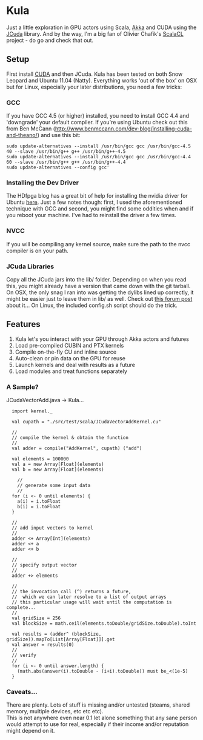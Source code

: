 Kula
====

Just a little exploration in GPU actors using Scala, [Akka](http://akka.io) and CUDA using the [JCuda](http://www.jcuda.org/) library.   And by the way, I'm a big fan of Olivier Chafik's [ScalaCL](http://code.google.com/p/scalacl/) project - do go and check that out.

Setup
-----

First install [CUDA](http://developer.nvidia.com/cuda-downloads) and then JCuda.  Kula has been tested on both Snow Leopard and Ubuntu 11.04 (Natty).  Everything works 'out of the box' on OSX but for Linux, especially your later distributions, you need a few tricks:

### GCC

If you have GCC 4.5 (or higher) installed, you need to install GCC 4.4 and 'downgrade' your default compiler.  If you're using Ubuntu check out this from Ben McCann (http://www.benmccann.com/dev-blog/installing-cuda-and-theano/) and use this bit:

    sudo update-alternatives --install /usr/bin/gcc gcc /usr/bin/gcc-4.5 40 --slave /usr/bin/g++ g++ /usr/bin/g++-4.5
    sudo update-alternatives --install /usr/bin/gcc gcc /usr/bin/gcc-4.4 60 --slave /usr/bin/g++ g++ /usr/bin/g++-4.4
    sudo update-alternatives --config gcc'

### Installing the Dev Driver

The HDfpga blog has a great bit of help for installing the nvidia driver for Ubuntu [here](http://hdfpga.blogspot.com/2011/05/install-cuda-40-on-ubuntu-1104.html).  Just a few notes though: first, I used the aforementioned technique with GCC and second, you might find some oddities when and if you reboot your machine. I've had to reinstall the driver a few times.

### NVCC

If you will be compiling any kernel source, make sure the path to the nvcc compiler is on your path.

### JCuda Libraries

Copy all the JCuda jars into the lib/ folder.  Depending on when you read this, you might already have a version that came down with the git tarball.  On OSX, the only snag I ran into was getting the dylibs lined up correctly, it might be easier just to leave them in lib/ as well.  Check out [this forum post](http://forum.byte-welt.de/showthread.php?t=2972) about it...  On Linux, the included config.sh script should do the trick.

Features
--------

1. Kula let's you interact with your GPU through Akka actors and futures
2. Load pre-compiled CUBIN and PTX kernels
3. Compile on-the-fly CU and inline source
4. Auto-clean or pin data on the GPU for reuse
5. Launch kernels and deal with results as a future
6. Load modules and treat functions separately

### A Sample?

JCudaVectorAdd.java -> Kula...

      import kernel._

      val cupath = "./src/test/scala/JCudaVectorAddKernel.cu"

      //
      // compile the kernel & obtain the function
      //
      val adder = compile("AddKernel", cupath) ("add")
    
      val elements = 100000
      val a = new Array[Float](elements)
      val b = new Array[Float](elements)

        //
        // generate some input data
        //
      for (i <- 0 until elements) {
        a(i) = i.toFloat
        b(i) = i.toFloat
      }

      //
      // add input vectors to kernel
      //
      adder <+ Array[Int](elements)
      adder <+ a
      adder <+ b
        
      //
      // specify output vector
      //
      adder +> elements

      //
      // the invocation call (^) returns a future, 
      //  which we can later resolve to a list of output arrays
      // this particular usage will wait until the computation is complete...
      //
      val gridSize = 256
      val blockSize = math.ceil(elements.toDouble/gridSize.toDouble).toInt

      val results = (adder^ (blockSize, gridSize)).mapTo[List[Array[Float]]].get
      val answer = results(0)
      //
      // verify
      //
      for (i <- 0 until answer.length) {
        (math.abs(answer(i).toDouble - (i+i).toDouble)) must be_<(1e-5)
      }

### Caveats...

There are plenty. Lots of stuff is missing and/or untested (steams, shared memory, multiple devices, etc etc etc).   
This is not anywhere even near 0.1 let alone something that any sane person would attempt to use for real, especially if their income and/or reputation might depend on it.